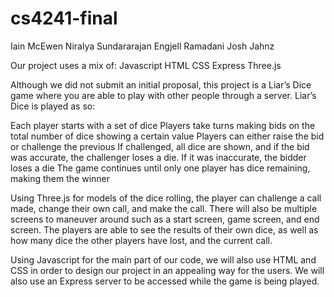 # cs4241-final

Iain McEwen
Niralya Sundararajan
Engjell Ramadani
Josh Jahnz

Our project uses a mix of:
Javascript
HTML
CSS
Express
Three.js

Although we did not submit an initial proposal, this project is a Liar’s Dice game where you are able to play with other people through a server. Liar’s Dice is played as so:

Each player starts with a set of dice
Players take turns making bids on the total number of dice showing a certain value
Players can either raise the bid or challenge the previous
If challenged, all dice are shown, and if the bid was accurate, the challenger loses a die. If it was inaccurate, the bidder loses a die
The game continues until only one player has dice remaining, making them the winner

Using Three.js for models of the dice rolling, the player can challenge a call made, change their own call, and make the call. There will also be multiple screens to maneuver around such as a start screen, game screen, and end screen. The players are able to see the results of their own dice, as well as how many dice the other players have lost, and the current call. 

Using Javascript for the main part of our code, we will also use HTML and CSS in order to design our project in an appealing way for the users. We will also use an Express server to be accessed while the game is being played.
